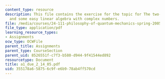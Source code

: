 ```yaml
---
content_type: resource
description: This file contains the exercise for the topic for The two-path experiment,
  and some easy linear algebra with complex numbers.
file: /media/courses/24-111-philosophy-of-quantum-mechanics-spring-2005/355178a658756c9fe6b978ab4ff570cd_a1_due_2_14_05.pdf
file_type: application/pdf
learning_resource_types:
- Assignments
ocw_type: OCWFile
parent_title: Assignments
parent_type: CourseSection
parent_uid: 8526551f-c7f3-b580-d944-9f41544ed892
resourcetype: Document
title: a1_due_2_14_05.pdf
uid: 355178a6-5875-6c9f-e6b9-78ab4ff570cd
---
```

